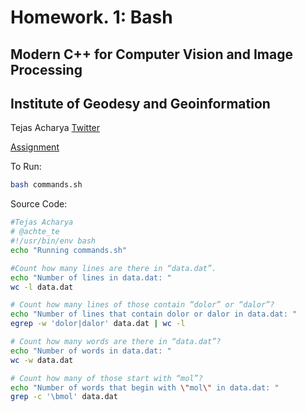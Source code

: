 # Homework. 1: Bash
## Modern C++ for Computer Vision and Image Processing 
## Institute of Geodesy and Geoinformation

Tejas Acharya [Twitter](https://twitter.com/achte_te)

[Assignment](https://www.ipb.uni-bonn.de/html/teaching/modern-cpp/homeworks/homework_1.pdf)


To Run:
```sh
bash commands.sh
```
Source Code:
```sh
#Tejas Acharya
# @achte_te
#!/usr/bin/env bash
echo "Running commands.sh"

#Count how many lines are there in “data.dat”.
echo "Number of lines in data.dat: "
wc -l data.dat

# Count how many lines of those contain “dolor” or “dalor”?
echo "Number of lines that contain dolor or dalor in data.dat: "
egrep -w 'dolor|dalor' data.dat | wc -l

# Count how many words are there in “data.dat”?
echo "Number of words in data.dat: "
wc -w data.dat

# Count how many of those start with “mol”?
echo "Number of words that begin with \"mol\" in data.dat: "
grep -c '\bmol' data.dat
```
